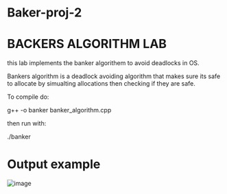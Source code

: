 # Baker-proj-2

# BACKERS ALGORITHM LAB

this lab implements the banker algorithem to avoid deadlocks in OS.

Bankers algorithm is a deadlock avoiding algorithm that makes sure its safe to allocate by simualting allocations then checking if they are safe. 

To compile do: 

g++ -o banker banker_algorithm.cpp

 then run with: 
 
 ./banker

#  Output example
 
![image](https://github.com/user-attachments/assets/28c1e71a-ecb7-4535-897b-93a6586928ae)
